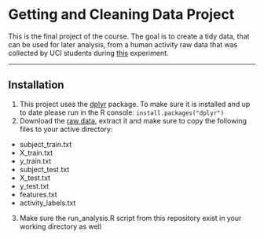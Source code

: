 **Getting and Cleaning Data Project**
============================
This is the final project of the course. The goal is to create a tidy data, that can be used for later analysis, from a human activity raw data that was collected by UCI students during [this](http://archive.ics.uci.edu/ml/datasets/Human+Activity+Recognition+Using+Smartphones) experiment.

----------

Installation
------------
 1. This project uses the [dplyr](http://cran.r-project.org/web/packages/dplyr/index.html) package. To make sure it is installed  and up to date please run in the R console:
`install.packages("dplyr")`
 2. Download the [raw data](https://d396qusza40orc.cloudfront.net/getdata/projectfiles/UCI%20HAR%20Dataset.zip), extract it and make sure to copy the following files to your active directory:
  * subject_train.txt
  * X_train.txt
  * y_train.txt
  * subject_test.txt
  * X_test.txt
  * y_test.txt
  * features.txt
  * activity_labels.txt
 3. Make sure the run_analysis.R script from this repository exist in your working directory as well
